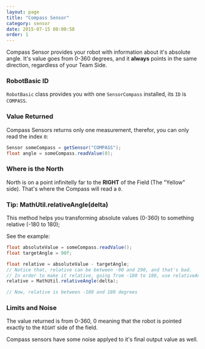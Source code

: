 ```yaml
---
layout: page
title: "Compass Sensor"
category: sensor
date: 2015-07-15 00:00:58
order: 1
---
```

Compass Sensor provides your robot with information about it's absolute angle. It's value goes
from 0-360 degrees, and it **always** points in the same direction, regardless of your Team Side.

### RobotBasic ID

`RobotBasic` class provides you with one `SensorCompass` installed, its `ID` is `COMPASS`.

### Value Returned

Compass Sensors returns only one measurement, therefor, you can only read the index `0`:

```java
Sensor someCompass = getSensor("COMPASS");
float angle = someCompass.readValue(0);
```

### Where is the North

North is on a point infinitelly far to the **RIGHT**  of the Field (The "Yellow" side). That's
where the Compass will read a `0`.

### Tip: MathUtil.relativeAngle(delta)
This method helps you transforming absolute values (0-360) to something relative (-180 to 180);

See the example:

```java
float absoluteValue = someCompass.readValue();
float targetAngle = 90f;

float relative = absoluteValue - targetAngle;
// Notice that, relative can be between -90 and 290, and that's bad.
// In order to make it relative, going from -180 to 180, use relativeAngle:
relative = MathUtil.relativeAngle(delta);

// Now, relative is between -180 and 180 degrees
```

### Limits and Noise

The value returned is from 0-360, 0 meaning that the robot is pointed exactly to the
`RIGHT` side of the field.

Compass sensors have some noise applyed to it's final output value as well.